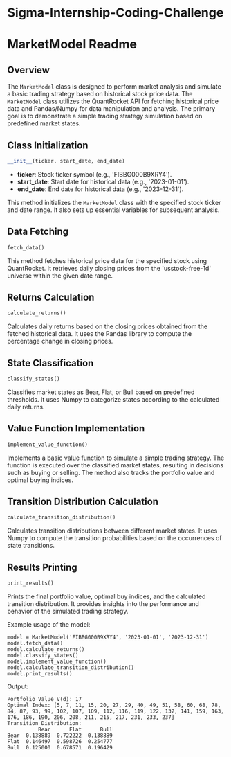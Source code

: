 # Sigma-Internship-Coding-Challenge

# MarketModel Readme

## Overview

The `MarketModel` class is designed to perform market analysis and simulate a basic trading strategy based on historical stock price data. The `MarketModel` class utilizes the QuantRocket API for fetching historical price data and Pandas/Numpy for data manipulation and analysis. The primary goal is to demonstrate a simple trading strategy simulation based on predefined market states.

## Class Initialization

```python
__init__(ticker, start_date, end_date)
```

- **ticker**: Stock ticker symbol (e.g., 'FIBBG000B9XRY4').
- **start_date**: Start date for historical data (e.g., '2023-01-01').
- **end_date**: End date for historical data (e.g., '2023-12-31').

This method initializes the `MarketModel` class with the specified stock ticker and date range. It also sets up essential variables for subsequent analysis.

## Data Fetching

```python
fetch_data()
```
This method fetches historical price data for the specified stock using QuantRocket. It retrieves daily closing prices from the 'usstock-free-1d' universe within the given date range.

## Returns Calculation

```python
calculate_returns()
```
Calculates daily returns based on the closing prices obtained from the fetched historical data. It uses the Pandas library to compute the percentage change in closing prices.

## State Classification

```python
classify_states()
```
Classifies market states as Bear, Flat, or Bull based on predefined thresholds. It uses Numpy to categorize states according to the calculated daily returns.

## Value Function Implementation

```python
implement_value_function()
```
Implements a basic value function to simulate a simple trading strategy. The function is executed over the classified market states, resulting in decisions such as buying or selling. The method also tracks the portfolio value and optimal buying indices.

## Transition Distribution Calculation

```python
calculate_transition_distribution()
```
Calculates transition distributions between different market states. It uses Numpy to compute the transition probabilities based on the occurrences of state transitions.

## Results Printing

```python
print_results()
```
Prints the final portfolio value, optimal buy indices, and the calculated transition distribution. It provides insights into the performance and behavior of the simulated trading strategy.

Example usage of the model:

    model = MarketModel('FIBBG000B9XRY4', '2023-01-01', '2023-12-31')
    model.fetch_data()
    model.calculate_returns()
    model.classify_states()
    model.implement_value_function()
    model.calculate_transition_distribution()
    model.print_results()

Output:

    Portfolio Value V(d): 17
    Optimal Index: [5, 7, 11, 15, 20, 27, 29, 40, 49, 51, 58, 60, 68, 78, 84, 87, 93, 99, 102, 107, 109, 112, 116, 119, 122, 132, 141, 159, 163, 176, 186, 190, 206, 208, 211, 215, 217, 231, 233, 237]
    Transition Distribution:
              Bear      Flat      Bull
    Bear  0.138889  0.722222  0.138889
    Flat  0.146497  0.598726  0.254777
    Bull  0.125000  0.678571  0.196429
